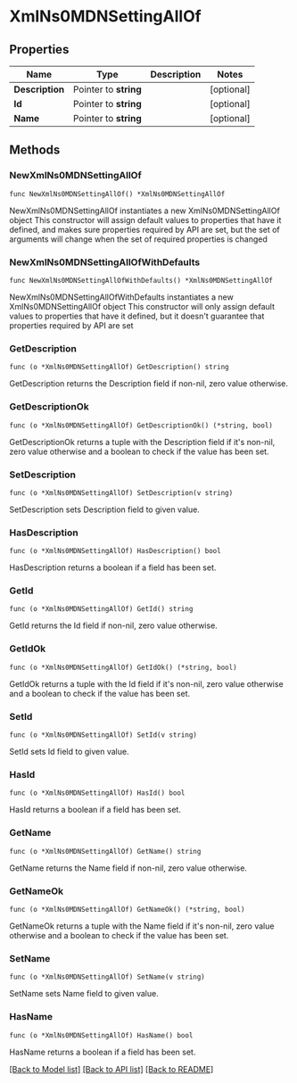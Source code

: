 # XmlNs0MDNSettingAllOf

## Properties

Name | Type | Description | Notes
------------ | ------------- | ------------- | -------------
**Description** | Pointer to **string** |  | [optional] 
**Id** | Pointer to **string** |  | [optional] 
**Name** | Pointer to **string** |  | [optional] 

## Methods

### NewXmlNs0MDNSettingAllOf

`func NewXmlNs0MDNSettingAllOf() *XmlNs0MDNSettingAllOf`

NewXmlNs0MDNSettingAllOf instantiates a new XmlNs0MDNSettingAllOf object
This constructor will assign default values to properties that have it defined,
and makes sure properties required by API are set, but the set of arguments
will change when the set of required properties is changed

### NewXmlNs0MDNSettingAllOfWithDefaults

`func NewXmlNs0MDNSettingAllOfWithDefaults() *XmlNs0MDNSettingAllOf`

NewXmlNs0MDNSettingAllOfWithDefaults instantiates a new XmlNs0MDNSettingAllOf object
This constructor will only assign default values to properties that have it defined,
but it doesn't guarantee that properties required by API are set

### GetDescription

`func (o *XmlNs0MDNSettingAllOf) GetDescription() string`

GetDescription returns the Description field if non-nil, zero value otherwise.

### GetDescriptionOk

`func (o *XmlNs0MDNSettingAllOf) GetDescriptionOk() (*string, bool)`

GetDescriptionOk returns a tuple with the Description field if it's non-nil, zero value otherwise
and a boolean to check if the value has been set.

### SetDescription

`func (o *XmlNs0MDNSettingAllOf) SetDescription(v string)`

SetDescription sets Description field to given value.

### HasDescription

`func (o *XmlNs0MDNSettingAllOf) HasDescription() bool`

HasDescription returns a boolean if a field has been set.

### GetId

`func (o *XmlNs0MDNSettingAllOf) GetId() string`

GetId returns the Id field if non-nil, zero value otherwise.

### GetIdOk

`func (o *XmlNs0MDNSettingAllOf) GetIdOk() (*string, bool)`

GetIdOk returns a tuple with the Id field if it's non-nil, zero value otherwise
and a boolean to check if the value has been set.

### SetId

`func (o *XmlNs0MDNSettingAllOf) SetId(v string)`

SetId sets Id field to given value.

### HasId

`func (o *XmlNs0MDNSettingAllOf) HasId() bool`

HasId returns a boolean if a field has been set.

### GetName

`func (o *XmlNs0MDNSettingAllOf) GetName() string`

GetName returns the Name field if non-nil, zero value otherwise.

### GetNameOk

`func (o *XmlNs0MDNSettingAllOf) GetNameOk() (*string, bool)`

GetNameOk returns a tuple with the Name field if it's non-nil, zero value otherwise
and a boolean to check if the value has been set.

### SetName

`func (o *XmlNs0MDNSettingAllOf) SetName(v string)`

SetName sets Name field to given value.

### HasName

`func (o *XmlNs0MDNSettingAllOf) HasName() bool`

HasName returns a boolean if a field has been set.


[[Back to Model list]](../README.md#documentation-for-models) [[Back to API list]](../README.md#documentation-for-api-endpoints) [[Back to README]](../README.md)


